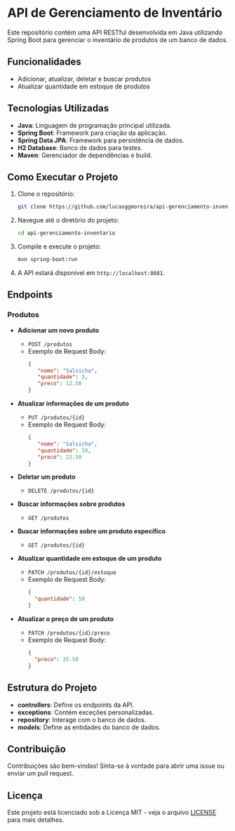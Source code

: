 
# API de Gerenciamento de Inventário

Este repositório contém uma API RESTful desenvolvida em Java utilizando Spring Boot para gerenciar o inventário de produtos de um banco de dados.

## Funcionalidades

- Adicionar, atualizar, deletar e buscar produtos
- Atualizar quantidade em estoque de produtos

## Tecnologias Utilizadas

- **Java**: Linguagem de programação principal utilizada.
- **Spring Boot**: Framework para criação da aplicação.
- **Spring Data JPA**: Framework para persistência de dados.
- **H2 Database**: Banco de dados para testes.
- **Maven**: Gerenciador de dependências e build.

## Como Executar o Projeto

1. Clone o repositório:
   ```sh
   git clone https://github.com/lucasggmoreira/api-gerenciamento-inventario.git
   ```

2. Navegue até o diretório do projeto:
   ```sh
   cd api-gerenciamento-inventario
   ```

3. Compile e execute o projeto:
   ```sh
   mvn spring-boot:run
   ```

4. A API estará disponível em `http://localhost:8081`.

## Endpoints

### Produtos

- **Adicionar um novo produto**
  - `POST /produtos`
  - Exemplo de Request Body:
    ```json
    {
       "nome": "Salsicha",
       "quantidade": 3,
       "preco": 12.50
    }
    ```

- **Atualizar informações de um produto**
  - `PUT /produtos/{id}`
  - Exemplo de Request Body:
    ```json
    {
       "nome": "Salsicha",
       "quantidade": 10,
       "preco": 22.50
    }
    ```

- **Deletar um produto**
  - `DELETE /produtos/{id}`

- **Buscar informações sobre produtos**
  - `GET /produtos`

- **Buscar informações sobre um produto específico**
  - `GET /produtos/{id}`

- **Atualizar quantidade em estoque de um produto**
  - `PATCH /produtos/{id}/estoque`
  - Exemplo de Request Body:
    ```json
    {
      "quantidade": 50
    }
    ```

- **Atualizar o preço de um produto**
  - `PATCH /produtos/{id}/preco`
  - Exemplo de Request Body:
    ```json
    {
      "preco": 25.50
    }
    ```

## Estrutura do Projeto

- **controllers**: Define os endpoints da API.
- **exceptions**: Contém exceções personalizadas.
- **repository**: Interage com o banco de dados.
- **models**: Define as entidades do banco de dados.

## Contribuição

Contribuições são bem-vindas! Sinta-se à vontade para abrir uma issue ou enviar um pull request.

## Licença

Este projeto está licenciado sob a Licença MIT - veja o arquivo [LICENSE](LICENSE) para mais detalhes.
